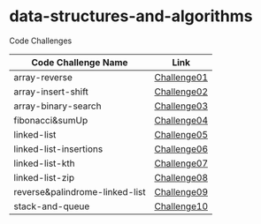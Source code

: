 # data-structures-and-algorithms
Code Challenges

| Code Challenge Name | Link |
| ----------- | ----------- |
| array-reverse | [Challenge01](./array_reverse/challenge_01.md) |
| array-insert-shift | [Challenge02](./array_insert_shift/challenge_02.md) |
| array-binary-search | [Challenge03](./array_binary_search/challenge_03.md) |
| fibonacci&sumUp | [Challenge04](./WhiteBoard-Interviews/challenge04.md) |
| linked-list | [Challenge05](./linked-list/challenge05.md) |
| linked-list-insertions | [Challenge06](./linked-list/challenge06.md) |
| linked-list-kth | [Challenge07](./linked-list/challenge07.md) |
| linked-list-zip | [Challenge08](./linked-list/challenge08.md) |
| reverse&palindrome-linked-list | [Challenge09](./linked-list) |
| stack-and-queue | [Challenge10](./linked-list) |






